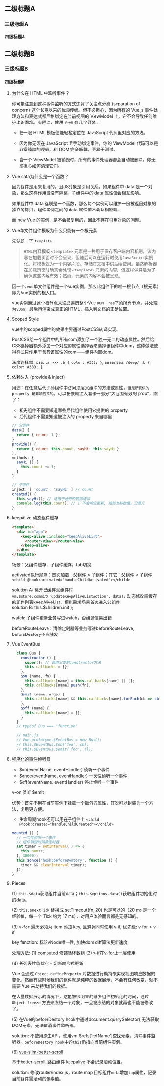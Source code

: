 ## 二级标题A

### 三级标题A

#### 四级标题A

## 二级标题B

### 三级标题B

#### 四级标题B



1. 为什么在 HTML 中监听事件？

    你可能注意到这种事件监听的方式违背了关注点分离 (separation of concern) 这个长期以来的优良传统。但不必担心，因为所有的 Vue.js 事件处理方法和表达式都严格绑定在当前视图的 ViewModel 上，它不会导致任何维护上的困难。实际上，使用 `v-on` 有几个好处：

    - 扫一眼 HTML 模板便能轻松定位在 JavaScript 代码里对应的方法。

    - 因为你无须在 JavaScript 里手动绑定事件，你的 ViewModel 代码可以是非常纯粹的逻辑，和 DOM 完全解耦，更易于测试。

    - 当一个 ViewModel 被销毁时，所有的事件处理器都会自动被删除。你无须担心如何清理它们。



2. Vue data为什么是一个函数？
  
    因为组件是用来复用的，且JS对象是引用关系。如果组件中 data 是一个对象，那么这样作用域没有隔离，子组件中的 data 属性值会相互影响。

    如果组件中 data 选项是一个函数，那么每个实例可以维护一份被返回对象的独立的拷贝，组件实例之间的 data 属性值不会互相影响。

    而 new Vue 的实例，是不会被复用的，因此不存在引用对象的问题。



3. Vue单文件组件模板为什么只能有一个根元素

    先认识一下 `template`

    > `HTML`内容模板 `<template>` 元素是一种用于保存客户端内容机制，该内容在加载页面时不会呈现，但随后可以在运行时使用`JavaScript`实例化。将模板视为一个内容片段，存储在文档中供后续使用。虽然解析器在加载页面时确实会处理 `<template>` 元素的内容，但这样做只是为了确保这些内容有效；然而，元素的内容不会被呈现。

    因一个`.vue`单文件组件是一个vue实例，那么此组件下的唯一根节点（根元素）即为Vue实例的根入口。

    vue实例通过这个根节点来递归遍历整个Vue `DOM Tree`下的所有节点，并处理为`vDom`，最后再渲染成真正的HTML，插入到文档的正确位置。



4. Scoped Style

    vue中的scoped属性的效果主要通过PostCSS转译实现。

    PostCSS给一个组件中的所有dom添加了一个独一无二的动态属性。然后给CSS选择器额外添加一个对应的属性选择器来选择该组件中dom，这种做法使得样式只作用于含有该属性的dom——组件内部dom。

    深度选择器: css: `.a >>> .b { color: #333; }`, sass/less: `/deep/ .b { color: #333; }`



5. 依赖注入 (provide & inject)

    用途：在任意后代子孙组件中访问顶层父组件的方法或属性，`但是所提供的 property 是非响应式的`。可以把依赖注入看作一部分“大范围有效的 prop”，除了：

      - 祖先组件不需要知道哪些后代组件使用它提供的 property
      - 后代组件不需要知道被注入的 property 来自哪里
    
    ```js
    // 父组件
    data() {
      return { count: 1 };
    }
    provide() {
      return { count: this.count, sayHi: this.sayHi }
    },
    methods: {
      sayHi () {
        this.count += 1;
      }
    }

    // 子组件
    inject: [ 'count', 'sayHi' ] // count
    created() {
      this.sayHi(); // 适用于通用的数据请求
      console.log(this.count); // 1 不会响应更新, 始终为初始值。没意义
    }
    ```



6. keepAlive 动态组件缓存

    ```html
    <template>
      <div id="app">
        <keep-alive :include="keepAliveList">
          <router-view></router-view>
        </keep-alive>
      </div>
    </template>
    ```
    场景：父组件缓存，子组件缓存，tab切换

    activated执行顺序：首次加载，父组件 > 子组件；其它：父组件 < 子组件  `<child @hook:activated="handleChildActivated"></child>`

    solution A: 离开已缓存父组件时 `vm.$store.commit('updateKeepAliveListAction', data);` 动态修改需缓存的组件列表keepAliveList，模拟需求场景首次进入父组件  
    solution B: this.$children.init();

    watch: 子组件更新业务写进watch，否组通信易出错

    beforeRouteLeave：清除定时器等业务写进beforeRouteLeave, beforeDestory不会触发



7. Vue EventBus

    ```js
      class Bus {
        constructor () {
          super(); // 调用父类的constructor方法
          this.callbacks = {};
        },
        $on (name, fn) {
          this.callbacks[name] = this.callbacks[name] || [];
          this.callbacks[name].push(fn);
        },
        $emit (name, args) {
          this.callbacks[name] && this.callbacks[name].forEach(cb => cb(args));
        },
        $off (name) {
          this.callbacks[name] = [];
        }
      }
      // typeof Bus === 'function'

      // main.js
      // Vue.prototype.$EventBus = new Bus();
      // this.$EventBus.$on('foo', cb);
      // this.$EventBus.$emit('foo', {});
    ```



8. [程序化的事件侦听器](https://cn.vuejs.org/v2/guide/components-edge-cases.html#%E7%A8%8B%E5%BA%8F%E5%8C%96%E7%9A%84%E4%BA%8B%E4%BB%B6%E4%BE%A6%E5%90%AC%E5%99%A8)

    - $on(eventName, eventHandler) 侦听一个事件
    - $once(eventName, eventHandler) 一次性侦听一个事件
    - $off(eventName, eventHandler) 停止侦听一个事件

    v-on 侦听 $emit

    优势：首先不用在当前实例下挂载一个额外的属性，其次可以封装为一个方法，复用更方便。

    - 生命周期hook还可以用在子组件上 `<child @hook:created="handleChildCreated"></child>`

    ```js
    mounted () {
      // 一次性侦听一个事件
      // 组件销毁时清除定时器
      let timer = setInterval(() => {
        this.num++;
      }, 30000);
      this.$once('hook:beforeDestory', function () {
        timer && clearInterval(timer);
      });
    }
    ```

99. Pieces
  
    (1) `this.$data`获取组件当前data；`this.$options.data()`获取组件初始化时的data。

    (2) `this.$nextTick` 替换成 setTimeout(fn, 20) 也是可以的（20 ms 是一个经验值，每一个 Tick 约为 17 ms），对用户体验而言都是无感知的。

    (3) `v-for` 遍历必须为 item 添加 key, 且避免同时使用 v-if, 优先级: v-for > v-if

    key function: 标识vNode唯一性, 加快dom diff算法更新速度

    处理方法: (1) computed 修饰循环数组 (2) v-if在v-for上一层使用

    (4) 长列表性能优化 - 切断响应式更新

    Vue 会通过 `Object.defineProperty` 对数据进行劫持来实现视图响应数据的变化，然而有些时候我们的组件就是纯粹的数据展示，不会有任何改变，就不需要 Vue 来劫持我们的数据。

    在大量数据展示的情况下，这能够很明显的减少组件初始化的时间，通过 `Object.freeze` 方法来冻结一个对象，一旦被冻结的对象就再也不能被修改了。

    (5) 在Vue的beforeDestory hook中通过document.querySelector()无法获取DOM元素，无法取消事件监听器。

    solution: 不使用原生API，使用vm.$refs['refName']查找元素，清除事件监听器。`beforeDestory hook`中的`this`仍指向当前组件实例。

    (6) [vue-slim-better-scroll](https://wannaxiao.github.io/vue-slim-better-scroll/docs/dist/)

    基于better-scroll, 路由组件 keepalive 不会记录滚动位置。

    solution: 修改router/index.js，route map 目标组件`meta`增加`top`属性，记录当前组件需滚动的像素值。
